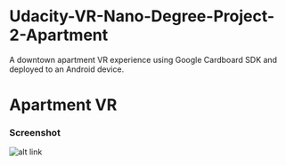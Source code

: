 # Udacity-VR-Nano-Degree-Project-2-Apartment
A downtown apartment VR experience using Google Cardboard SDK and deployed to an Android device.

# Apartment VR

### Screenshot

![alt link](https://cloud.githubusercontent.com/assets/11729897/22600239/e44975e8-e9f6-11e6-9d71-f15a3d07b4a2.png)
